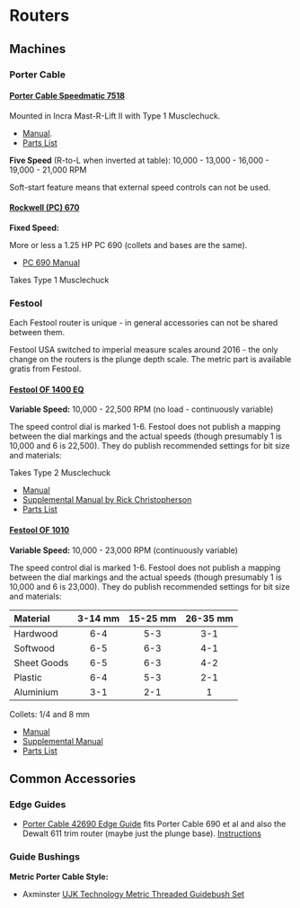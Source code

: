 # Routers

## Machines

### Porter Cable

#### [Porter Cable Speedmatic 7518](https://www.portercable.com/products/power-tools/woodworking-tools/routers/314-hp-maximum-motor-hp-fivespeed-router/7518)
Mounted in Incra Mast-R-Lift II with Type 1 Musclechuck.

  - [Manual](https://www.carid.com/images/porter-cable/items/pdf/7518-2-instruction-manual.pdf).
  - [Parts List](http://go.rockler.com/tech/RTD10000204AA.pdf)

**Five Speed** (R-to-L when inverted at table): 10,000 - 13,000 - 16,000 - 19,000 - 21,000 RPM

Soft-start feature means that external speed controls can not be used.

#### [Rockwell (PC) 670]()

**Fixed Speed:** 

More or less a 1.25 HP PC 690 (collets and bases are the same).

  - [PC 690 Manual]()

Takes Type 1 Musclechuck

### Festool

Each Festool router is unique - in general accessories can not be shared between them.

Festool USA switched to imperial measure scales around 2016 - the only change on the routers is the plunge depth scale. The metric part is available gratis from Festool.

#### [Festool OF 1400 EQ]()

**Variable Speed:** 10,000 - 22,500 RPM (no load - continuously variable)

The speed control dial is marked 1-6. Festool does not publish a mapping between the dial markings and the actual speeds (though presumably 1 is 10,000 and 6 is 22,500). They do publish recommended settings for bit size and materials:

Takes Type 2 Musclechuck

  - [Manual](https://service.festoolusa.com/media/pdf/465324_006_OF%201400_USA.pdf)
  - [Supplemental Manual by Rick Christopherson](https://service.festoolusa.com/media/pdf/OF1400_manual_usa.pdf)
  - [Parts List]()
  
#### [Festool OF 1010](https://www.festoolusa.com/products/routing/routers/574691---of-1010-eq-f-plus-usa)

**Variable Speed:** 10,000 - 23,000 RPM (continuously variable)

The speed control dial is marked 1-6. Festool does not publish a mapping between the dial markings and the actual speeds (though presumably 1 is 10,000 and 6 is 23,000). They do publish recommended settings for bit size and materials:

| Material  | 3-14 mm | 15-25 mm | 26-35 mm |
| :---      | :---: | :---: | :---: |
| Hardwood  | 6-4 | 5-3 | 3-1 |
| Softwood  | 6-5 | 6-3 | 4-1 |
| Sheet Goods | 6-5 | 6-3 | 4-2 |
| Plastic   | 6-4 | 5-3 | 2-1 |
| Aluminium | 3-1 | 2-1 | 1 |

Collets: 1/4 and 8 mm

  - [Manual](https://service.festoolusa.com/media/pdf/467817_003_OF%201010_USA.pdf)
  - [Supplemental Manual]()
  - [Parts List]()

## Common Accessories

### Edge Guides

* [Porter Cable 42690 Edge Guide](https://www.portercable.com/products/accessories/woodworking-accessories/specialty-accessories/template-guides/premium-straight-edge-guide/42690) fits Porter Cable 690 et al and also the Dewalt 611 trim router (maybe just the plunge base). [Instructions](https://servicenet.dewalt.com/documents/English/Instruction%20Manual/Porter-Cable/N030592,42690.pdf)

### Guide Bushings

**Metric Porter Cable Style:**  
* Axminster [UJK Technology Metric Threaded Guidebush Set](https://www.axminster.co.uk/ujk-technology-metric-threaded-guidebush-set-502571)

